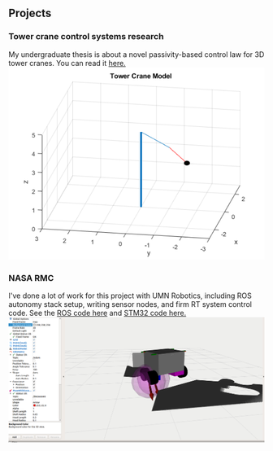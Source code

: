 ## Projects

### Tower crane control systems research
My undergraduate thesis is about a novel passivity-based control law for 3D tower cranes. You can read it [here.](/Julia_Schatz_Undergrad_Thesis.pdf)
![Picture of tower crane simulation](/assets/media/towercrane.png)

### NASA RMC
I've done a lot of work for this project with UMN Robotics, including ROS autonomy stack setup, writing sensor nodes, and firm RT system control code.
See the [ROS code here](https://github.com/GOFIRST-Robotics/NASA-RMC-2020-NorthstarRobotics) and [STM32 code here.](https://github.com/GOFIRST-Robotics/NASA-RMC-2020-RT)
![Robot in rviz](/assets/media/rovr_gazebo.png)
